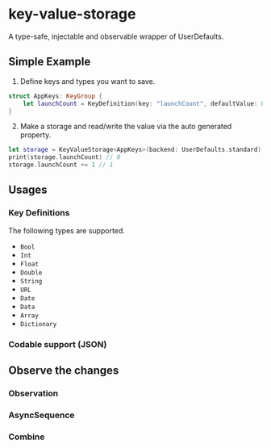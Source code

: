 # key-value-storage
A type-safe, injectable and observable wrapper of UserDefaults.

## Simple Example
1. Define keys and types you want to save.

```swift
struct AppKeys: KeyGroup {
    let launchCount = KeyDefinition(key: "launchCount", defaultValue: 0)
}
```

2. Make a storage and read/write the value via the auto generated property.

```swift
let storage = KeyValueStorage<AppKeys>(backend: UserDefaults.standard)
print(storage.launchCount) // 0
storage.launchCount += 1 // 1
```

## Usages
### Key Definitions 
The following types are supported.
- `Bool`
- `Int`
- `Float`
- `Double`
- `String`
- `URL`
- `Date`
- `Data`
- `Array`
- `Dictionary`


### Codable support (JSON)

## Observe the changes
### Observation
### AsyncSequence
### Combine

